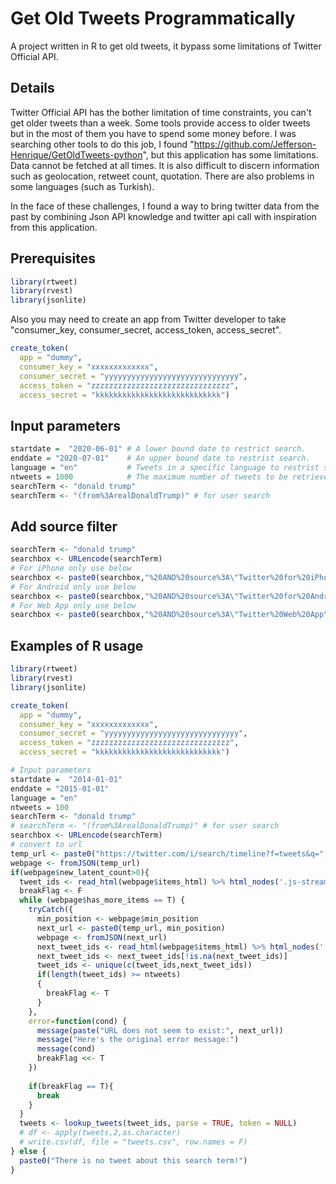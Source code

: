 # Get Old Tweets Programmatically
A project written in R to get old tweets, it bypass some limitations of Twitter Official API.

## Details
Twitter Official API has the bother limitation of time constraints, you can't get older tweets than a week. Some tools provide access to older tweets but in the most of them you have to spend some money before.
I was searching other tools to do this job, I found "https://github.com/Jefferson-Henrique/GetOldTweets-python",
but this application has some limitations. Data cannot be fetched at all times. It is also difficult to discern information such as geolocation, retweet count, quotation. There are also problems in some languages (such as Turkish).

In the face of these challenges, I found a way to bring twitter data from the past by combining Json API knowledge and twitter api call with inspiration from this application.

## Prerequisites
```R
library(rtweet)
library(rvest)
library(jsonlite)
```

Also you may need to create an app from Twitter developer to take "consumer_key, consumer_secret, access_token, access_secret".
```R
create_token(
  app = "dummy",
  consumer_key = "xxxxxxxxxxxxx",
  consumer_secret = "yyyyyyyyyyyyyyyyyyyyyyyyyyyyyy",
  access_token = "zzzzzzzzzzzzzzzzzzzzzzzzzzzzzzz",
  access_secret = "kkkkkkkkkkkkkkkkkkkkkkkkkkkk")
```  

## Input parameters
```R
startdate =  "2020-06-01" # A lower bound date to restrict search.
enddate = "2020-07-01"    # An upper bound date to restrist search.
language = "en"           # Tweets in a specific language to restrist search.
ntweets = 1000            # The maximum number of tweets to be retrieved
searchTerm <- "donald trump"
searchTerm <- "(from%3ArealDonaldTrump)" # for user search
``` 

## Add source filter
```R
searchTerm <- "donald trump"
searchbox <- URLencode(searchTerm)
# For iPhone only use below
searchbox <- paste0(searchbox,"%20AND%20source%3A\"Twitter%20for%20iPhone\"")
# For Android only use below
searchbox <- paste0(searchbox,"%20AND%20source%3A\"Twitter%20for%20Android\"")
# For Web App only use below
searchbox <- paste0(searchbox,"%20AND%20source%3A\"Twitter%20Web%20App\"")
``` 

## Examples of R usage
```R
library(rtweet)
library(rvest)
library(jsonlite)

create_token(
  app = "dummy",
  consumer_key = "xxxxxxxxxxxxx",
  consumer_secret = "yyyyyyyyyyyyyyyyyyyyyyyyyyyyyy",
  access_token = "zzzzzzzzzzzzzzzzzzzzzzzzzzzzzzz",
  access_secret = "kkkkkkkkkkkkkkkkkkkkkkkkkkkk")

# Input parameters
startdate =  "2014-01-01"
enddate = "2015-01-01"
language = "en"
ntweets = 100
searchTerm <- "donald trump"
# searchTerm <- "(from%3ArealDonaldTrump)" # for user search
searchbox <- URLencode(searchTerm)
# convert to url
temp_url <- paste0("https://twitter.com/i/search/timeline?f=tweets&q=",searchbox,"%20since%3A",startdate,"%20until%3A",enddate,"&l=",language,"&src=typd&max_position=")
webpage <- fromJSON(temp_url)
if(webpage$new_latent_count>0){
  tweet_ids <- read_html(webpage$items_html) %>% html_nodes('.js-stream-tweet') %>% html_attr('data-tweet-id')
  breakFlag <- F
  while (webpage$has_more_items == T) {
    tryCatch({
      min_position <- webpage$min_position
      next_url <- paste0(temp_url, min_position)
      webpage <- fromJSON(next_url)
      next_tweet_ids <- read_html(webpage$items_html) %>% html_nodes('.js-stream-tweet') %>% html_attr('data-tweet-id')
      next_tweet_ids <- next_tweet_ids[!is.na(next_tweet_ids)]
      tweet_ids <- unique(c(tweet_ids,next_tweet_ids))
      if(length(tweet_ids) >= ntweets)
      {
        breakFlag <- T
      }
    },
    error=function(cond) {
      message(paste("URL does not seem to exist:", next_url))
      message("Here's the original error message:")
      message(cond)
      breakFlag <<- T
    })
    
    if(breakFlag == T){
      break
    }
  }
  tweets <- lookup_tweets(tweet_ids, parse = TRUE, token = NULL)
  # df <- apply(tweets,2,as.character)
  # write.csv(df, file = "tweets.csv", row.names = F)
} else {
  paste0("There is no tweet about this search term!")
}
``` 
